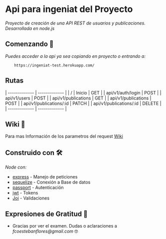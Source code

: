 # Api para ingeniat del Proyecto

_Proyecto de creación de una API REST de usuarios y publicaciones. Desarrollada en node.js_ 

## Comenzando 🚀

_Puedes acceder a la api ya sea copiando en proyecto o entrando a:_

```
    https://ingeniat-test.herokuapp.com/
```
## Rutas 

| ------------- | ------------- |
| /  | Inicio  | GET |
| api/v1/auth/login | POST |
| api/v1/users | POST |
| api/v1/publications  | GET  |
| api/v1/publications  | POST  |
| api/v1/publications/:id  | PATCH  |
| api/v1/publications/:id  | DELETE  |
| ------------- | ------------- |

## Wiki 📖

Para mas Información de los parametros del request [Wiki](https://github.com/pyrofefa/ingeniat/wiki)

## Construido con 🛠️

_Node con:_

* [express](https://expressjs.com/) - Manejo de peticiones
* [sequelize](https://sequelize.org/) - Conexión a Base de datos
* [passport](hhttps://www.passportjs.org/) - Autenticación
* [jwt](https://jwt.io/) - Tokens 
* [Joi](https://npmjs.com/package/joi) - Validaciones 


## Expresiones de Gratitud 🎁
* Gracias por ver el examen. Dudas o aclaraciones a _fcoestebanflores@gmail.com_ 🤓

